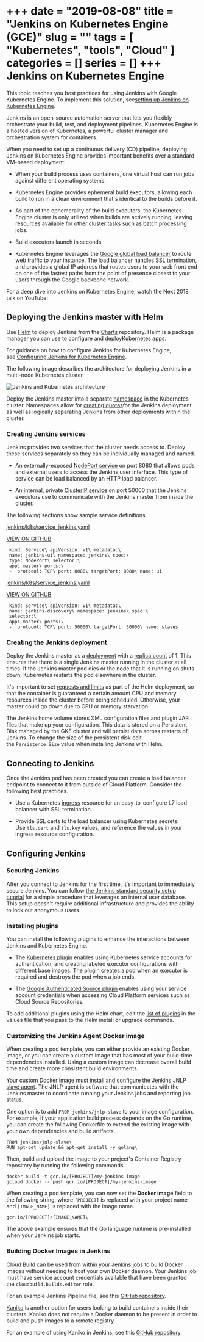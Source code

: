 +++
date = "2019-08-08"
title = "Jenkins on Kubernetes Engine (GCE)"
slug = ""
tags = [
    "Kubernetes",
    "tools",
    "Cloud"
]
categories = []
series = []
+++
Jenkins on Kubernetes Engine
===========================

This topic teaches you best practices for using Jenkins with Google Kubernetes Engine. To implement this solution, see[setting up Jenkins on Kubernetes Engine](https://cloud.google.com/solutions/jenkins-on-kubernetes-engine-tutorial).

Jenkins is an open-source automation server that lets you flexibly orchestrate your build, test, and deployment pipelines. Kubernetes Engine is a hosted version of Kubernetes, a powerful cluster manager and orchestration system for containers.

When you need to set up a continuous delivery (CD) pipeline, deploying Jenkins on Kubernetes Engine provides important benefits over a standard VM-based deployment:

-   When your build process uses containers, one virtual host can run jobs against different operating systems.

-   Kubernetes Engine provides ephemeral build executors, allowing each build to run in a clean environment that's identical to the builds before it.

-   As part of the ephemerality of the build executors, the Kubernetes Engine cluster is only utilized when builds are actively running, leaving resources available for other cluster tasks such as batch processing jobs.

-   Build executors launch in seconds.

-   Kubernetes Engine leverages the [Google global load balancer](http://static.googleusercontent.com/media/research.google.com/en//pubs/archive/44824.pdf) to route web traffic to your instance. The load balancer handles SSL termination, and provides a global IP address that routes users to your web front end on one of the fastest paths from the point of presence closest to your users through the Google backbone network.

For a deep dive into Jenkins on Kubernetes Engine, watch the Next 2018 talk on YouTube:

Deploying the Jenkins master with Helm
--------------------------------------

Use [Helm](https://github.com/kubernetes/helm) to deploy Jenkins from the [Charts](https://github.com/kubernetes/charts) repository. Helm is a package manager you can use to configure and deploy[Kubernetes apps](https://hub.kubeapps.com/).

For guidance on how to configure Jenkins for Kubernetes Engine, see [Configuring Jenkins for Kubernetes Engine](https://cloud.google.com/solutions/configuring-jenkins-kubernetes-engine).

The following image describes the architecture for deploying Jenkins in a multi-node Kubernetes cluster.

![Jenkins and Kubernetes architecture](https://cloud.google.com/solutions/images/jenkins-kubernetes-architecture.svg)

Deploy the Jenkins master into a separate [namespace](http://kubernetes.io/docs/admin/namespaces/) in the Kubernetes cluster. Namespaces allow for [creating quotas](http://kubernetes.io/docs/admin/resourcequota/)for the Jenkins deployment as well as logically separating Jenkins from other deployments within the cluster.

### Creating Jenkins services

Jenkins provides two services that the cluster needs access to. Deploy these services separately so they can be individually managed and named.

-   An externally-exposed [NodePort service](http://kubernetes.io/docs/user-guide/services/#type-nodeport) on port 8080 that allows pods and external users to access the Jenkins user interface. This type of service can be load balanced by an HTTP load balancer.

-   An internal, private [ClusterIP service](http://kubernetes.io/docs/user-guide/services/#publishing-services---service-types) on port 50000 that the Jenkins executors use to communicate with the Jenkins master from inside the cluster.

The following sections show sample service definitions.

[jenkins/k8s/service_jenkins.yaml](https://github.com/GoogleCloudPlatform/continuous-deployment-on-kubernetes/blob/v1/jenkins/k8s/service_jenkins.yaml)

[VIEW ON GITHUB](https://github.com/GoogleCloudPlatform/continuous-deployment-on-kubernetes/blob/v1/jenkins/k8s/service_jenkins.yaml)

```
 kind: Service\ apiVersion: v1\ metadata:\
 name: jenkins-ui\ namespace: jenkins\ spec:\
 type: NodePort\ selector:\
 app: master\ ports:\
 -  protocol: TCP\ port: 8080\ targetPort: 8080\ name: ui
```
[jenkins/k8s/service_jenkins.yaml](https://github.com/GoogleCloudPlatform/continuous-deployment-on-kubernetes/blob/v1/jenkins/k8s/service_jenkins.yaml)

[VIEW ON GITHUB](https://github.com/GoogleCloudPlatform/continuous-deployment-on-kubernetes/blob/v1/jenkins/k8s/service_jenkins.yaml)

```
 kind: Service\ apiVersion: v1\ metadata:\
 name: jenkins-discovery\ namespace: jenkins\ spec:\
 selector:\
 app: master\ ports:\
 -  protocol: TCP\ port: 50000\ targetPort: 50000\ name: slaves
```
### Creating the Jenkins deployment

Deploy the Jenkins master as a [deployment](http://kubernetes.io/docs/user-guide/deployments) with a [replica count](http://kubernetes.io/docs/user-guide/replication-controller/#multiple-replicas) of 1. This ensures that there is a single Jenkins master running in the cluster at all times. If the Jenkins master pod dies or the node that it is running on shuts down, Kubernetes restarts the pod elsewhere in the cluster.

It's important to set [requests and limits](https://github.com/helm/charts/blob/28250ead2088bb36831864f43648d94dfee4f618/stable/jenkins/values.yaml#L42) as part of the Helm deployment, so that the container is guaranteed a certain amount CPU and memory resources inside the cluster before being scheduled. Otherwise, your master could go down due to CPU or memory starvation.

The Jenkins home volume stores XML configuration files and plugin JAR files that make up your configuration. This data is stored on a Persistent Disk managed by the GKE cluster and will persist data across restarts of Jenkins. To change the size of the persistent disk edit the `Persistence.Size` value when installing Jenkins with Helm.

Connecting to Jenkins
---------------------

Once the Jenkins pod has been created you can create a load balancer endpoint to connect to it from outside of Cloud Platform. Consider the following best practices.

-   Use a Kubernetes [ingress](http://kubernetes.io/docs/user-guide/ingress/#what-is-ingress) resource for an easy-to-configure L7 load balancer with SSL termination.

-   Provide SSL certs to the load balancer using Kubernetes secrets. Use `tls.cert` and `tls.key` values, and reference the values in your ingress resource configuration.

Configuring Jenkins
-------------------

### Securing Jenkins

After you connect to Jenkins for the first time, it's important to immediately secure Jenkins. You can follow [the Jenkins standard security setup tutorial](https://wiki.jenkins-ci.org/display/JENKINS/Standard+Security+Setup) for a simple procedure that leverages an internal user database. This setup doesn't require additional infrastructure and provides the ability to lock out anonymous users.

### Installing plugins

You can install the following plugins to enhance the interactions between Jenkins and Kubernetes Engine.

-   The [Kubernetes plugin](https://wiki.jenkins-ci.org/display/JENKINS/Kubernetes+Plugin) enables using Kubernetes service accounts for authentication, and creating labeled executor configurations with different base images. The plugin creates a pod when an executor is required and destroys the pod when a job ends.

-   The [Google Authenticated Source plugin](https://wiki.jenkins-ci.org/display/JENKINS/Google+Source+Plugin) enables using your service account credentials when accessing Cloud Platform services such as Cloud Source Repositories.

To add additional plugins using the Helm chart, edit the [list of plugins](https://github.com/helm/charts/blob/28250ead2088bb36831864f43648d94dfee4f618/stable/jenkins/values.yaml#L137) in the values file that you pass to the Helm install or upgrade commands.

### Customizing the Jenkins Agent Docker image

When creating a pod template, you can either provide an existing Docker image, or you can create a custom image that has most of your build-time dependencies installed. Using a custom image can decrease overall build time and create more consistent build environments.

Your custom Docker image must install and configure the [Jenkins JNLP slave agent](https://github.com/jenkinsci/docker-jnlp-slave). The JNLP agent is software that communicates with the Jenkins master to coordinate running your Jenkins jobs and reporting job status.

One option is to add `FROM jenkins/jnlp-slave` to your image configuration. For example, if your application build process depends on the Go runtime, you can create the following Dockerfile to extend the existing image with your own dependencies and build artifacts.

```
FROM jenkins/jnlp-slave\
RUN apt-get update && apt-get install -y golang\
```

Then, build and upload the image to your project's Container Registry repository by running the following commands.
```
docker build -t gcr.io/[PROJECT]/my-jenkins-image .
gcloud docker -- push gcr.io/[PROJECT]/my-jenkins-image
```
When creating a pod template, you can now set the **Docker image** field to the following string, where `[PROJECT]` is replaced with your project name and `[IMAGE_NAME]` is replaced with the image name.
```
gcr.io/[PROJECT]/[IMAGE_NAME]\
```

The above example ensures that the Go language runtime is pre-installed when your Jenkins job starts.

### Building Docker Images in Jenkins

Cloud Build can be used from within your Jenkins jobs to build Docker images without needing to host your own Docker daemon. Your Jenkins job must have service account credentials available that have been granted the `cloudbuild.builds.editor` role.

For an example Jenkins Pipeline file, see this [GitHub repository](https://github.com/GoogleCloudPlatform/continuous-deployment-on-kubernetes/blob/320bf7b11cc3f4f9d74fe26a173f886574e2ef2f/sample-app/Jenkinsfile#L51).

[Kaniko](https://github.com/GoogleContainerTools/kaniko) is another option for users looking to build containers inside their clusters. Kaniko does not require a Docker daemon to be present in order to build and push images to a remote registry.

For an example of using Kaniko in Jenkins, see this [GitHub repository](https://github.com/jenkinsci/kubernetes-plugin/blob/kubernetes-1.14.5/examples/kaniko-declarative.groovy).
